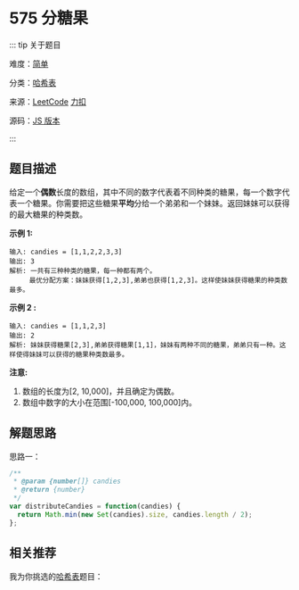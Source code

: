 # 575 分糖果

::: tip 关于题目

难度：[简单](/solution/easy/)

分类：[哈希表](/art/hash.html)

来源：[LeetCode](https://leetcode.com/problems/distribute-candies/)  [力扣](https://leetcode-cn.com/problems/distribute-candies/)

源码：[JS 版本](https://github.com/swpuLeo/cattle/blob/master/src/easy/DistributeCandies.js)

:::



## 题目描述

给定一个**偶数**长度的数组，其中不同的数字代表着不同种类的糖果，每一个数字代表一个糖果。你需要把这些糖果**平均**分给一个弟弟和一个妹妹。返回妹妹可以获得的最大糖果的种类数。

**示例 1:**

```
输入: candies = [1,1,2,2,3,3]
输出: 3
解析: 一共有三种种类的糖果，每一种都有两个。
     最优分配方案：妹妹获得[1,2,3],弟弟也获得[1,2,3]。这样使妹妹获得糖果的种类数最多。
```

**示例 2 :**

```
输入: candies = [1,1,2,3]
输出: 2
解析: 妹妹获得糖果[2,3],弟弟获得糖果[1,1]，妹妹有两种不同的糖果，弟弟只有一种。这样使得妹妹可以获得的糖果种类数最多。
```

**注意:**

1. 数组的长度为[2, 10,000]，并且确定为偶数。
2. 数组中数字的大小在范围[-100,000, 100,000]内。



## 解题思路

思路一：

```js
/**
 * @param {number[]} candies
 * @return {number}
 */
var distributeCandies = function(candies) {
  return Math.min(new Set(candies).size, candies.length / 2);
};
```





## 相关推荐

我为你挑选的[哈希表](/art/hash.html)题目：
